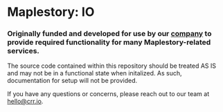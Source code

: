 # Maplestory: IO
### Originally funded and developed for use by our [company](https://crr.io) to provide required functionality for many Maplestory-related services.

The source code contained within this repository should be treated AS IS and may not be in a functional state when initalized. As such, documentation for setup will not be provided.

If you have any questions or concerns, please reach out to our team at [hello@crr.io](mailto:hello@crr.io).
